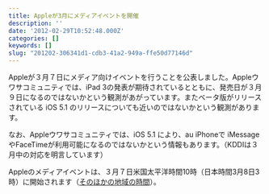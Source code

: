 ```yaml
---
title: Appleが3月にメディアイベントを開催
description: ''
date: '2012-02-29T10:52:48.000Z'
categories: []
keywords: []
slug: "201202-306341d1-cdb3-41a2-949a-ffe50d77146d"
---
```

Appleが３月７日にメディア向けイベントを行うことを公表しました。Appleウワサコミュニティでは、iPad 3の発表が期待されているとともに、発売日が３月９日になるのではないかという観測があがっています。またベータ版がリリースされている iOS 5.1 のリリースについても近いのではないかという観測があります。

なお、Appleウワサコミュニティでは、iOS 5.1 により、au iPhoneで iMessageやFaceTimeが利用可能になるのではないかという情報もあります。（KDDIは３月中の対応を明言しています）

Appleのメディアイベントは、３月７日米国太平洋時間10時（日本時間3月8日3時）に開始されます（[そのほかの地域の時間](http://www.timeanddate.com/worldclock/fixedtime.html?msg=Apple+Media+Event+March+2012&iso=20120307T10&p1=224)）。